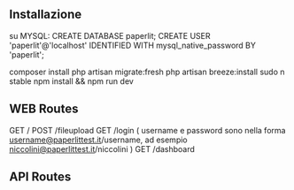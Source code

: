 ## Installazione


su MYSQL:
CREATE DATABASE paperlit;
CREATE USER 'paperlit'@'localhost' IDENTIFIED WITH mysql_native_password BY 'paperlit';




composer install
php artisan migrate:fresh
php artisan breeze:install
sudo n stable
npm install && npm run dev




## WEB Routes

GET     /
POST    /fileupload
GET     /login   ( username e password sono nella forma username@paperlittest.it/username, ad esempio niccolini@paperlittest.it/niccolini )
GET     /dashboard

## API Routes

